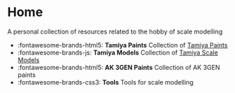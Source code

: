 # Home

A personal collection of resources related to the hobby of scale modelling 

<div class="grid cards" markdown>

- :fontawesome-brands-html5: __Tamiya Paints__ Collection of [Tamiya Paints](./paints/tamiya.md)
- :fontawesome-brands-js: __Tamiya Models__ Collection of [Tamiya Scale Models](./models/tamiya.md)
- :fontawesome-brands-html5: __AK 3GEN Paints__ Collection of AK 3GEN paints
- :fontawesome-brands-css3: __Tools__ Tools for scale modelling

</div>
